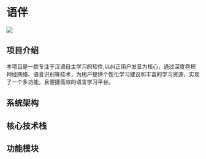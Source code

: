 # **语伴**
![]("C:\Users\rebirth\Documents\各种比赛\语伴汉语教学app\image\logoyuan.png")
## **项目介绍**
  本项目是一款专注于汉语自主学习的软件,以纠正用户发音为核心，通过深度卷积神经网络、语音识别等技术，为用户提供个性化学习建议和丰富的学习资源，实现了一个多功能，且便捷高效的语言学习平台。
## **系统架构**
## **核心技术栈**
## **功能模块**
